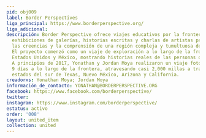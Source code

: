 ```yaml
---
pid: obj009
label: Border Perspectives
liga_principal: https://www.borderperspective.org/
liga_adicional: 
descripción: Border Perspective ofrece viajes educativos por la frontera y utiliza
  exhibiciones de galerías, historias escritas y charlas de artistas para desafiar
  las creencias y la comprensión de una región compleja y tumultuosa de nuestro paí­s.
  El proyecto comenzó como un viaje de exploración a lo largo de la frontera entre
  Estados Unidos y México, mostrando historias reales de las personas que viven allí­.
  A principios de 2017, Yonathan y Jordan Moya realizaron un viaje fotográfico de
  9 dí­as a lo largo de la frontera, atravesando casi 2,000 millas a través de los
  estados del sur de Texas, Nuevo México, Arizona y California.
creadorxs: Yonathan Moya; Jordan Moya
información_de_contacto: YONATHAN@BORDERPERSPECTIVE.ORG
facebook: https://www.facebook.com/borderperspective/
twitter: 
instagram: https://www.instagram.com/borderperspective/
estatus: activo
order: '008'
layout: united_item
collection: united
---
```

